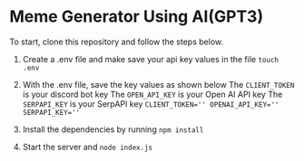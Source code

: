 # Meme Generator Using AI(GPT3)

To start, clone this repository and follow the steps below. 

1) Create a .env file and make save your api key values in the file
`
touch .env
`

2) With the .env file, save the key values as shown below 
The `CLIENT_TOKEN` is your discord bot key
The `OPEN_API_KEY` is your Open AI API key
The `SERPAPI_KEY` is your SerpAPI key
  `
  CLIENT_TOKEN=''
  OPENAI_API_KEY=''
  SERPAPI_KEY=''
  `

3) Install the dependencies by running
  `npm install `

4) Start the server and 
  `node index.js`
 
